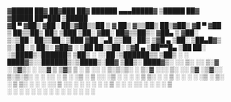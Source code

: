 ▓█████  ██▓        ██▓███   ██▓  ██████ ▄▄▄█████▓ ▒█████   ██▓    ▓█████  ██▀███   ▒█████  
▓█   ▀ ▓██▒       ▓██░  ██▒▓██▒▒██    ▒ ▓  ██▒ ▓▒▒██▒  ██▒▓██▒    ▓█   ▀ ▓██ ▒ ██▒▒██▒  ██▒
▒███   ▒██░       ▓██░ ██▓▒▒██▒░ ▓██▄   ▒ ▓██░ ▒░▒██░  ██▒▒██░    ▒███   ▓██ ░▄█ ▒▒██░  ██▒
▒▓█  ▄ ▒██░       ▒██▄█▓▒ ▒░██░  ▒   ██▒░ ▓██▓ ░ ▒██   ██░▒██░    ▒▓█  ▄ ▒██▀▀█▄  ▒██   ██░
░▒████▒░██████▒   ▒██▒ ░  ░░██░▒██████▒▒  ▒██▒ ░ ░ ████▓▒░░██████▒░▒████▒░██▓ ▒██▒░ ████▓▒░
░░ ▒░ ░░ ▒░▓  ░   ▒▓▒░ ░  ░░▓  ▒ ▒▓▒ ▒ ░  ▒ ░░   ░ ▒░▒░▒░ ░ ▒░▓  ░░░ ▒░ ░░ ▒▓ ░▒▓░░ ▒░▒░▒░ 
 ░ ░  ░░ ░ ▒  ░   ░▒ ░      ▒ ░░ ░▒  ░ ░    ░      ░ ▒ ▒░ ░ ░ ▒  ░ ░ ░  ░  ░▒ ░ ▒░  ░ ▒ ▒░ 
   ░     ░ ░      ░░        ▒ ░░  ░  ░    ░      ░ ░ ░ ▒    ░ ░      ░     ░░   ░ ░ ░ ░ ▒  
   ░  ░    ░  ░             ░        ░               ░ ░      ░  ░   ░  ░   ░         ░ ░  
                                                                                           
